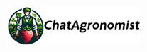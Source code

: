 <p align="center" width="80%">
<img src="fig/logo.png" style="width: 60%; min-width: 300px; display: block; margin: auto;">
</p>
